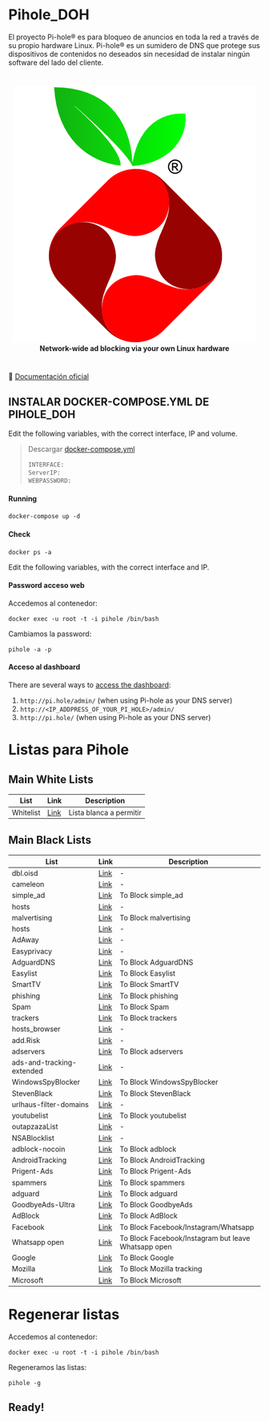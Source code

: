 # Pihole_DOH
El proyecto Pi-hole® es para bloqueo de anuncios en toda la red a través de su propio hardware Linux. Pi-hole® es un sumidero de DNS que protege sus dispositivos de contenidos no deseados sin necesidad de instalar ningún software del lado del cliente.

#

<p align="center">
    <a href="https://pi-hole.net/">
        <img src="https://github.com/JuanRodenas/Pihole_DOH/blob/main/pihole.png" alt="Pi-hole">
    </a>
    <br>
    <strong>Network-wide ad blocking via your own Linux hardware</strong>
</p>
<!-- markdownlint-enable MD033 -->

#

📁 [Documentación oficial](https://docs.pi-hole.net/)

## INSTALAR DOCKER-COMPOSE.YML DE PIHOLE_DOH
Edit the following variables, with the correct interface, IP and volume.
> Descargar [docker-compose.yml](https://github.com/JuanRodenas/Pihole_DOH/blob/main/docker-compose.yml)
>~~~
>INTERFACE:
>ServerIP:
>WEBPASSWORD:
>~~~

#### Running
~~~
docker-compose up -d
~~~

#### Check
~~~
docker ps -a
~~~

Edit the following variables, with the correct interface and IP.

#### Password acceso web
Accedemos al contenedor:
~~~
docker exec -u root -t -i pihole /bin/bash
~~~
Cambiamos la password:
~~~
pihole -a -p
~~~

#### Acceso al dashboard
There are several ways to [access the dashboard](https://discourse.pi-hole.net/t/how-do-i-access-pi-holes-dashboard-admin-interface/3168):

1. `http://pi.hole/admin/` (when using Pi-hole as your DNS server)
2. `http://<IP_ADDPRESS_OF_YOUR_PI_HOLE>/admin/`
3. `http://pi.hole/` (when using Pi-hole as your DNS server)



# Listas para Pihole

## Main White Lists

| List | Link | Description |
| -- | -- | -- |
| Whitelist | [Link](https://raw.githubusercontent.com/anudeepND/whitelist/master/domains/whitelist.txt) | Lista blanca a permitir |


## Main Black Lists

| List | Link | Description |
| -- | -- | -- |
| dbl.oisd | [Link](https://dbl.oisd.nl) | - |
| cameleon | [Link](https://sysctl.org/cameleon/hosts) | - |
| simple_ad | [Link](https://s3.amazonaws.com/lists.disconnect.me/simple_ad.txt) | To Block simple_ad |
| hosts | [Link](http://winhelp2002.mvps.org/hosts.txt) | - |
| malvertising | [Link](https://s3.amazonaws.com/lists.disconnect.me/simple_malvertising.txt) | To Block malvertising |
| hosts | [Link](https://someonewhocares.org/hosts/hosts) | - |
| AdAway | [Link](https://adaway.org/hosts.txt) | - |
| Easyprivacy | [Link](https://v.firebog.net/hosts/Easyprivacy.txt) | - |
| AdguardDNS | [Link](https://v.firebog.net/hosts/AdguardDNS.txt) | To Block AdguardDNS |
| Easylist | [Link](https://v.firebog.net/hosts/Easylist.txt) | To Block Easylist |
| SmartTV | [Link](https://raw.githubusercontent.com/Perflyst/PiHoleBlocklist/master/SmartTV.txt) | To Block SmartTV |
| phishing | [Link](https://phishing.army/download/phishing_army_blocklist_extended.txt) | To Block phishing |
| Spam | [Link](https://raw.githubusercontent.com/Spam404/lists/master/main-blacklist.txt) | To Block Spam |
| trackers | [Link](https://hostfiles.frogeye.fr/firstparty-trackers-hosts.txt) | To Block trackers |
| hosts_browser | [Link](https://zerodot1.gitlab.io/CoinBlockerLists/hosts_browser) | - |
| add.Risk | [Link](https://raw.githubusercontent.com/FadeMind/hosts.extras/master/add.Risk/hosts) | - |
| adservers | [Link](https://raw.githubusercontent.com/anudeepND/blacklist/master/adservers.txt) | To Block adservers |
| ads-and-tracking-extended | [Link](https://www.github.developerdan.com/hosts/lists/ads-and-tracking-extended.txt) | - |
| WindowsSpyBlocker | [Link](https://raw.githubusercontent.com/crazy-max/WindowsSpyBlocker/master/data/hosts/spy.txt) | To Block WindowsSpyBlocker |
| StevenBlack | [Link](https://raw.githubusercontent.com/StevenBlack/hosts/master/hosts) | To Block StevenBlack |
| urlhaus-filter-domains | [Link](https://raw.githubusercontent.com/AzagraMac/PiHoleDocker/master/list/urlhaus-filter-domains.txt) | - | 
| youtubelist | [Link](https://raw.githubusercontent.com/kboghdady/youTube_ads_4_pi-hole/master/youtubelist.txt) | To Block youtubelist |
| outapzazaList | [Link](https://raw.githubusercontent.com/AzagraMac/PiHoleDocker/master/list/outapzazaList.txt) | - |
| NSABlocklist | [Link](https://raw.githubusercontent.com/AzagraMac/PiHoleDocker/master/list/NSABlocklist.txt) | - |
| adblock-nocoin | [Link](https://raw.githubusercontent.com/hoshsadiq/adblock-nocoin-list/master/hosts.txt) | To Block adblock |
| AndroidTracking | [Link](https://raw.githubusercontent.com/AzagraMac/PiHoleDocker/master/list/AndroidTracking.txt) | To Block AndroidTracking |
| Prigent-Ads | [Link](https://v.firebog.net/hosts/Prigent-Ads.txt) | To Block Prigent-Ads |
| spammers | [Link](https://raw.githubusercontent.com/matomo-org/referrer-spam-blacklist/master/spammers.txt) | To Block spammers | 
| adguard | [Link](https://raw.githubusercontent.com/Zelo72/adguard/main/d3host.adblock) | To Block adguard |
| GoodbyeAds-Ultra | [Link](https://raw.githubusercontent.com/jerryn70/GoodbyeAds/master/Hosts/GoodbyeAds-Ultra.txt) | To Block GoodbyeAds |
| AdBlock | [Link](https://raw.githubusercontent.com/notracking/hosts-blocklists/master/adblock/adblock.txt) | To Block AdBlock |
| Facebook | [Link](https://github.com/jmdugan/blocklists/blob/master/corporations/facebook/all) | To Block Facebook/Instagram/Whatsapp |
| Whatsapp open | [Link](https://raw.githubusercontent.com/jmdugan/blocklists/master/corporations/facebook/all-but-whatsapp) | To Block Facebook/Instagram but leave Whatsapp open |
| Google | [Link](https://raw.githubusercontent.com/jmdugan/blocklists/master/corporations/google/all) | To Block Google |
| Mozilla | [Link](https://raw.githubusercontent.com/jmdugan/blocklists/master/corporations/mozilla/all) | To Block Mozilla tracking |
| Microsoft | [Link](https://raw.githubusercontent.com/jmdugan/blocklists/master/corporations/microsoft/all) | To Block Microsoft |


# Regenerar listas
Accedemos al contenedor:
~~~
docker exec -u root -t -i pihole /bin/bash
~~~
Regeneramos las listas:
~~~
pihole -g
~~~

## Ready!
